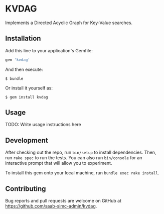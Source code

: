 # KVDAG

Implements a Directed Acyclic Graph for Key-Value searches.

## Installation

Add this line to your application's Gemfile:

```ruby
gem 'kvdag'
```

And then execute:

    $ bundle

Or install it yourself as:

    $ gem install kvdag

## Usage

TODO: Write usage instructions here

## Development

After checking out the repo, run `bin/setup` to install
dependencies. Then, run `rake spec` to run the tests. You can also run
`bin/console` for an interactive prompt that will allow you to
experiment.

To install this gem onto your local machine, run `bundle exec rake
install`.

## Contributing

Bug reports and pull requests are welcome on GitHub at
https://github.com/saab-simc-admin/kvdag.

